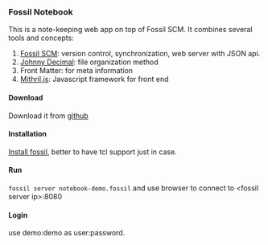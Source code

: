 ### Fossil Notebook ###

This is a note-keeping web app on top of Fossil SCM. It combines several tools and concepts:

1. [Fossil SCM](https://fossil-scm.org/): version control, synchronization, web server with JSON api.
2. [Johnny Decimal](https://johnnydecimal.com/): file organization method
3. Front Matter: for meta information
4. [Mithril.js](https://mithril.js.org/): Javascript framework for front end

#### Download ####

Download it from [github](https://github.com/rguiscard/fossil-notebook-demo/releases/tag/demo)

#### Installation ####

[Install fossil](https://fossil-scm.org/home/doc/trunk/www/build.wiki), better to have tcl support just in case.

#### Run ####

`fossil server notebook-demo.fossil` and use browser to connect to \<fossil server ip\>:8080

#### Login ####

use demo:demo as user:password.
